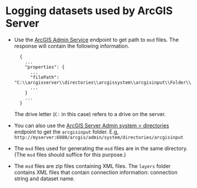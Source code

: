 Logging datasets used by ArcGIS Server
======================================


* Use the [ArcGIS Admin Service] endpoint to get path to `msd` files. The response will contain the following information.

		{
		  ...
		  "properties": {
		 	...
		    "filePath": "C:\\arcgisserver\\directories\\arcgissystem\\arcgisinput\\Folder\\ServiceName.MapServer\\extracted\\v101\\ServiceName.msd",
		  	...
		  }
		  ...
		}
	
	The drive letter (`C:` in this case) refers to a drive on the server.

* You can also use the [ArcGIS Server Admin system > directories] endpoint to get the `arcgisinput` folder. E.g, `http://myserver:6080/arcgis/admin/system/directories/arcgisinput`
 
* The `mxd` files used for generating the `msd` files are in the same directory. (The `msd` files should suffice for this purpose.)

* The `msd` files are zip files containing XML files. The `layers` folder contains XML files that contain connection information: connection string and dataset name.

[ArcGIS Admin Service]:http://resources.arcgis.com/en/help/arcgis-rest-api/index.html#/Service/02r300000200000000/
[ArcGIS Server Admin system > directories]:http://resources.arcgis.com/en/help/arcgis-rest-api/index.html#/Server_Directory/02r3000001q2000000/